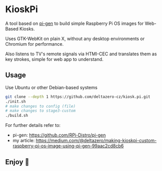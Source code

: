 # KioskPi

A tool based on [pi-gen](https://github.com/RPi-Distro/pi-gen)
to build simple Raspberry Pi OS images for Web-Based Kiosks.

Uses GTK-WebKit on plain X, without any desktop environments or Chromium for performance.

Also listens to TV's remote signals via HTMI-CEC and translates them as key strokes, simple for web app to understand.

## Usage

Use Ubuntu or other Debian-based systems

```bash
git clone --depth 1 https://github.com/deltazero-cz/kiosk.pi.git
./init.sh
# make changes to config (file)
# make changes to stage3-custom
./build.sh
```

For further details refer to:
- pi-gen: https://github.com/RPi-Distro/pi-gen
- my article: https://medium.com/@deltazero/making-kioskpi-custom-raspberry-pi-os-image-using-pi-gen-99aac2cd8cb6

## Enjoy 🥂
